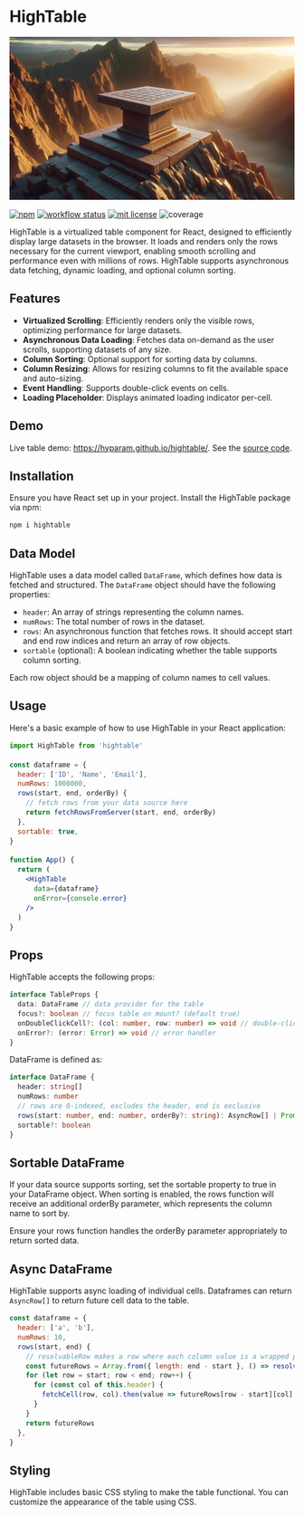 # HighTable

![HighTable](hightable.jpg)

[![npm](https://img.shields.io/npm/v/hightable)](https://www.npmjs.com/package/hightable)
[![workflow status](https://github.com/hyparam/hightable/actions/workflows/ci.yml/badge.svg)](https://github.com/hyparam/hightable/actions)
[![mit license](https://img.shields.io/badge/License-MIT-blue.svg)](https://opensource.org/licenses/MIT)
![coverage](https://img.shields.io/badge/Coverage-94-darkred)

HighTable is a virtualized table component for React, designed to efficiently display large datasets in the browser. It loads and renders only the rows necessary for the current viewport, enabling smooth scrolling and performance even with millions of rows. HighTable supports asynchronous data fetching, dynamic loading, and optional column sorting.

## Features

 - **Virtualized Scrolling**: Efficiently renders only the visible rows, optimizing performance for large datasets.
 - **Asynchronous Data Loading**: Fetches data on-demand as the user scrolls, supporting datasets of any size.
 - **Column Sorting**: Optional support for sorting data by columns.
 - **Column Resizing**: Allows for resizing columns to fit the available space and auto-sizing.
 - **Event Handling**: Supports double-click events on cells.
 - **Loading Placeholder**: Displays animated loading indicator per-cell.

## Demo

Live table demo: https://hyparam.github.io/hightable/. See the [source code](https://github.com/hyparam/hyperparam-cli/tree/master/apps/hightable-demo).

## Installation

Ensure you have React set up in your project. Install the HighTable package via npm:

```sh
npm i hightable
```

## Data Model

HighTable uses a data model called `DataFrame`, which defines how data is fetched and structured. The `DataFrame` object should have the following properties:

 - `header`: An array of strings representing the column names.
 - `numRows`: The total number of rows in the dataset.
 - `rows`: An asynchronous function that fetches rows. It should accept start and end row indices and return an array of row objects.
 - `sortable` (optional): A boolean indicating whether the table supports column sorting.

Each row object should be a mapping of column names to cell values.

## Usage

Here's a basic example of how to use HighTable in your React application:

```jsx
import HighTable from 'hightable'

const dataframe = {
  header: ['ID', 'Name', 'Email'],
  numRows: 1000000,
  rows(start, end, orderBy) {
    // fetch rows from your data source here
    return fetchRowsFromServer(start, end, orderBy)
  },
  sortable: true,
}

function App() {
  return (
    <HighTable
      data={dataframe}
      onError={console.error}
    />
  )
}
```

## Props

HighTable accepts the following props:

```typescript
interface TableProps {
  data: DataFrame // data provider for the table
  focus?: boolean // focus table on mount? (default true)
  onDoubleClickCell?: (col: number, row: number) => void // double-click handler
  onError?: (error: Error) => void // error handler
}
```

DataFrame is defined as:

```typescript
interface DataFrame {
  header: string[]
  numRows: number
  // rows are 0-indexed, excludes the header, end is exclusive
  rows(start: number, end: number, orderBy?: string): AsyncRow[] | Promise<Row[]>
  sortable?: boolean
}
```

## Sortable DataFrame

If your data source supports sorting, set the sortable property to true in your DataFrame object. When sorting is enabled, the rows function will receive an additional orderBy parameter, which represents the column name to sort by.

Ensure your rows function handles the orderBy parameter appropriately to return sorted data.

## Async DataFrame

HighTable supports async loading of individual cells.
Dataframes can return `AsyncRow[]` to return future cell data to the table.

```javascript
const dataframe = {
  header: ['a', 'b'],
  numRows: 10,
  rows(start, end) {
    // resolvableRow makes a row where each column value is a wrapped promise with .resolve() and .reject() methods
    const futureRows = Array.from({ length: end - start }, () => resolvableRow(this.header))
    for (let row = start; row < end; row++) {
      for (const col of this.header) {
        fetchCell(row, col).then(value => futureRows[row - start][col].resolve(value))
      }
    }
    return futureRows
  },
}
```

## Styling

HighTable includes basic CSS styling to make the table functional. You can customize the appearance of the table using CSS.

